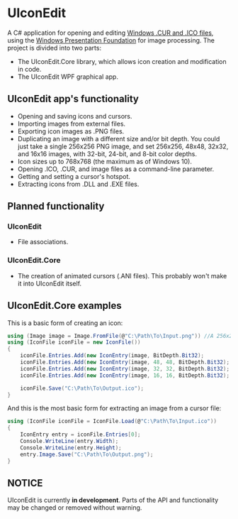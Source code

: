 ﻿UIconEdit
=========
A C# application for opening and editing [Windows .CUR and .ICO files](http://en.wikipedia.org/wiki/ICO_%28file_format%29), using the [Windows Presentation Foundation](http://en.wikipedia.org/wiki/Windows_Presentation_Foundation) for image processing. The project is divided into two parts:

* The UIconEdit.Core library, which allows icon creation and modification in code.
* The UIconEdit WPF graphical app.

UIconEdit app's functionality
-----------------------------
* Opening and saving icons and cursors.
* Importing images from external files.
* Exporting icon images as .PNG files.
* Duplicating an image with a different size and/or bit depth. You could just take a single 256x256 PNG image, and set 256x256, 48x48, 32x32, and 16x16 images, with 32-bit, 24-bit, and 8-bit color depths.
* Icon sizes up to 768x768 (the maximum as of Windows 10).
* Opening .ICO, .CUR, and image files as a command-line parameter.
* Getting and setting a cursor's hotspot.
* Extracting icons from .DLL and .EXE files.

Planned functionality
---------------------
### UIconEdit
* File associations.

### UIconEdit.Core
* The creation of animated cursors (.ANI files). This probably won't make it into UIconEdit itself.

UIconEdit.Core examples
-----------------------

This is a basic form of creating an icon:
```C#
using (Image image = Image.FromFile(@"C:\Path\To\Input.png")) //A 256x256 PNG file.
using (IconFile iconFile = new IconFile())
{
    iconFile.Entries.Add(new IconEntry(image, BitDepth.Bit32);
    iconFile.Entries.Add(new IconEntry(image, 48, 48, BitDepth.Bit32);
    iconFile.Entries.Add(new IconEntry(image, 32, 32, BitDepth.Bit32);
    iconFile.Entries.Add(new IconEntry(image, 16, 16, BitDepth.Bit32);

    iconFile.Save("C:\Path\To\Output.ico");
}
```

And this is the most basic form for extracting an image from a cursor file:
```C#
using (IconFile iconFile = IconFile.Load(@"C:\Path\To\Input.ico"))
{
    IconEntry entry = iconFile.Entries[0];
    Console.WriteLine(entry.Width);
    Console.WriteLine(entry.Height);
    entry.Image.Save("C:\Path\To\Output.png");
}
```

NOTICE
------
UIconEdit is currently **in development**. Parts of the API and functionality may be changed or removed without warning.
